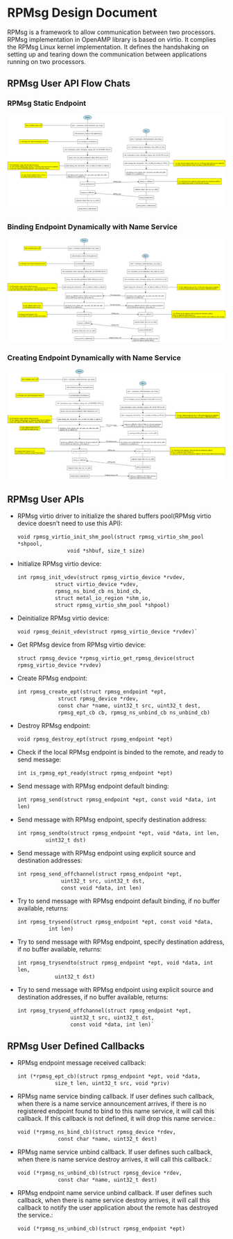 # RPMsg Design Document
RPMsg is a framework to allow communication between two processors.
RPMsg implementation in OpenAMP library is based on virtio. It complies
the RPMsg Linux kernel implementation. It defines the handshaking on
setting up and tearing down the communication between applications
running on two processors.

## RPMsg User API Flow Chats
### RPMsg Static Endpoint
![Static Endpoint](img/coprocessor-rpmsg-static-ep.png)
### Binding Endpoint Dynamically with Name Service
![Binding Endpoint Dynamically with Name Service](img/coprocessor-rpmsg-ns.png)
### Creating Endpoint Dynamically with Name Service
![Creating Endpoint Dynamically with Name Service](img/coprocessor-rpmsg-ns-dynamic.png)

## RPMsg User APIs
* RPMsg virtio driver to initialize the shared buffers pool(RPMsg virtio device
  doesn't need to use this API):
  ```
  void rpmsg_virtio_init_shm_pool(struct rpmsg_virtio_shm_pool *shpool,
				  void *shbuf, size_t size)
  ```
* Initialize RPMsg virtio device:
  ```
  int rpmsg_init_vdev(struct rpmsg_virtio_device *rvdev,
		      struct virtio_device *vdev,
		      rpmsg_ns_bind_cb ns_bind_cb,
		      struct metal_io_region *shm_io,
		      struct rpmsg_virtio_shm_pool *shpool)
  ```
* Deinitialize RPMsg virtio device:
  ```
  void rpmsg_deinit_vdev(struct rpmsg_virtio_device *rvdev)`
  ```
* Get RPMsg device from RPMsg virtio device:
  ```
  struct rpmsg_device *rpmsg_virtio_get_rpmsg_device(struct rpmsg_virtio_device *rvdev)
  ```
* Create RPMsg endpoint:
  ```
  int rpmsg_create_ept(struct rpmsg_endpoint *ept,
		       struct rpmsg_device *rdev,
		       const char *name, uint32_t src, uint32_t dest,
		       rpmsg_ept_cb cb, rpmsg_ns_unbind_cb ns_unbind_cb)
  ```
* Destroy RPMsg endpoint:
  ```
  void rpmsg_destroy_ept(struct rpsmg_endpoint *ept)
  ```
* Check if the local RPMsg endpoint is binded to the remote, and ready to send
  message:
  ```
  int is_rpmsg_ept_ready(struct rpmsg_endpoint *ept)
  ```
* Send message with RPMsg endpoint default binding:
  ```
  int rpmsg_send(struct rpmsg_endpoint *ept, const void *data, int len)
  ```
* Send message with RPMsg endpoint, specify destination address:
  ```
  int rpmsg_sendto(struct rpmsg_endpoint *ept, void *data, int len,
		   uint32_t dst)
  ```
* Send message with RPMsg endpoint using explicit source and destination
  addresses:
  ```
  int rpmsg_send_offchannel(struct rpmsg_endpoint *ept,
			    uint32_t src, uint32_t dst,
			    const void *data, int len)
  ```
* Try to send message with RPMsg endpoint default binding, if no buffer
  available, returns:
  ```
  int rpmsg_trysend(struct rpmsg_endpoint *ept, const void *data,
		    int len)
  ```
* Try to send message with RPMsg endpoint, specify destination address,
  if no buffer available, returns:
  ```
  int rpmsg_trysendto(struct rpmsg_endpoint *ept, void *data, int len,
		      uint32_t dst)
  ```
* Try to send message with RPMsg endpoint using explicit source and destination
  addresses, if no buffer available, returns:
  ```
  int rpmsg_trysend_offchannel(struct rpmsg_endpoint *ept,
			       uint32_t src, uint32_t dst,
			       const void *data, int len)`
  ```
## RPMsg User Defined Callbacks
* RPMsg endpoint message received callback:
  ```
  int (*rpmsg_ept_cb)(struct rpmsg_endpoint *ept, void *data,
		      size_t len, uint32_t src, void *priv)
  ```
* RPMsg name service binding callback. If user defines such callback, when
  there is a name service announcement arrives, if there is no registered
  endpoint found to bind to this name service, it will call this callback.
  If this callback is not defined, it will drop this name service.:
  ```
  void (*rpmsg_ns_bind_cb)(struct rpmsg_device *rdev,
			   const char *name, uint32_t dest)
  ```
* RPMsg name service unbind callback. If user defines such callback, when
  there is name service destroy arrives, it will call this callback.:
  ```
  void (*rpmsg_ns_unbind_cb)(struct rpmsg_device *rdev,
			   const char *name, uint32_t dest)
  ```
* RPMsg endpoint name service unbind callback. If user defines such callback,
  when there is name service destroy arrives, it will call this callback to
  notify the user application about the remote has destroyed the service.:
  ```
  void (*rpmsg_ns_unbind_cb)(struct rpmsg_endpoint *ept)
  ```
